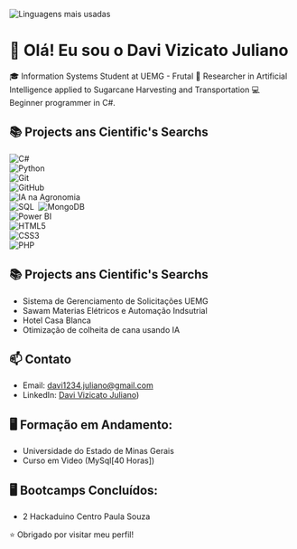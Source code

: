 ![Linguagens mais usadas](https://github-readme-stats.vercel.app/api/top-langs/?username=DaviVizicatoJuliano&langs_count=10&theme=dark)


# 👋 Olá! Eu sou o Davi Vizicato Juliano

🎓 Information Systems Student at UEMG - Frutal
🔬 Researcher in Artificial Intelligence applied to Sugarcane Harvesting and Transportation
💻 Beginner programmer in C#.

## 📚 Projects ans Cientific's Searchs
![C#](https://img.shields.io/badge/C%23-239120?style=for-the-badge&logo=c-sharp&logoColor=white)&nbsp;  
![Python](https://img.shields.io/badge/Python-3776AB?style=for-the-badge&logo=python&logoColor=white)&nbsp;  
![Git](https://img.shields.io/badge/Git-F05032?style=for-the-badge&logo=git&logoColor=white)&nbsp;  
![GitHub](https://img.shields.io/badge/GitHub-181717?style=for-the-badge&logo=github&logoColor=white)&nbsp;  
![IA na Agronomia](https://img.shields.io/badge/IA%20na%20Agronomia-4CAF50?style=for-the-badge&logo=numpy&logoColor=white)&nbsp;  
![SQL](https://img.shields.io/badge/SQL-4479A1?style=for-the-badge&logo=postgresql&logoColor=white)&nbsp;
![MongoDB](https://img.shields.io/badge/MongoDB-47A248?style=for-the-badge&logo=mongodb&logoColor=white)&nbsp;  
![Power BI](https://img.shields.io/badge/PowerBI-F2C811?style=for-the-badge&logo=powerbi&logoColor=black)&nbsp;  
![HTML5](https://img.shields.io/badge/HTML5-E34F26?style=for-the-badge&logo=html5&logoColor=white)&nbsp;  
![CSS3](https://img.shields.io/badge/CSS3-1572B6?style=for-the-badge&logo=css3&logoColor=white)&nbsp;  
![PHP](https://img.shields.io/badge/PHP-777BB4?style=for-the-badge&logo=php&logoColor=white)&nbsp;

## 📚 Projects ans Cientific's Searchs
- Sistema de Gerenciamento de Solicitações UEMG
- Sawam Materias Elétricos e Automação Indsutrial
- Hotel Casa Blanca
- Otimização de colheita de cana usando IA

## 📫 Contato
- Email: davi1234.juliano@gmail.com
- LinkedIn: [Davi Vizicato Juliano](https://www.linkedin.com/in/davi-vizicato-juliano-37303225b/))

## 🖥️ Formação em Andamento:

- Universidade do Estado de Minas Gerais
- Curso em Video (MySql[40 Horas])

## 🖥️ Bootcamps Concluídos:

- 2 Hackaduino Centro Paula Souza


⭐ Obrigado por visitar meu perfil!
